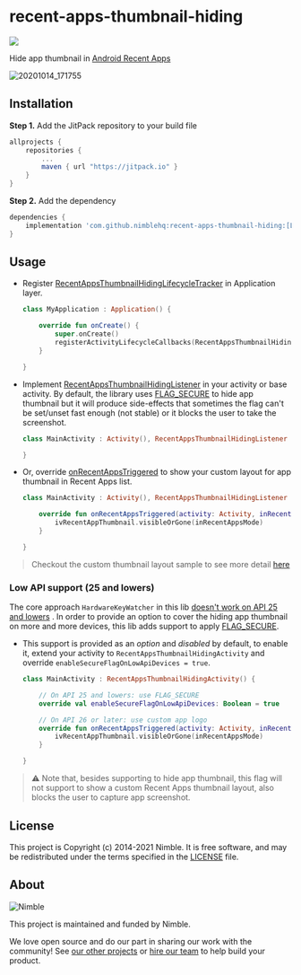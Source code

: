 # recent-apps-thumbnail-hiding

[![](https://jitpack.io/v/nimblehq/recent-apps-thumbnail-hiding.svg)](https://jitpack.io/#nimblehq/recent-apps-thumbnail-hiding)

Hide app thumbnail in [Android Recent Apps](https://developer.android.com/guide/components/activities/recents)

![20201014_171755](https://user-images.githubusercontent.com/16315358/95976377-9c20f200-0e41-11eb-99e3-bf1abf6406df.gif)

## Installation

**Step 1.** Add the JitPack repository to your build file

```groovy
allprojects {
    repositories {
        ...
        maven { url "https://jitpack.io" }
    }
}
```

**Step 2.** Add the dependency

```groovy
dependencies {
    implementation 'com.github.nimblehq:recent-apps-thumbnail-hiding:[LATEST_VERSION]'
}
```

## Usage

- Register [RecentAppsThumbnailHidingLifecycleTracker](https://github.com/nimblehq/recent-apps-thumbnail-hiding/blob/master/app/src/main/java/co/nimblehq/recentapps/thumbnailhiding/App.kt#L9)
  in Application layer.

    ```kotlin
    class MyApplication : Application() {

        override fun onCreate() {
            super.onCreate()
            registerActivityLifecycleCallbacks(RecentAppsThumbnailHidingLifecycleTracker())
        }

    }
    ```

- Implement [RecentAppsThumbnailHidingListener](https://github.com/nimblehq/recent-apps-thumbnail-hiding/blob/eaf27aea6ffbbacff65af23a05dd26fb698c5025/lib/src/main/java/co/nimblehq/recentapps/thumbnailhiding/RecentAppsThumbnailHidingListener.kt#L21-L30)
  in your activity or base activity. By default, the library
  uses [FLAG_SECURE](https://developer.android.com/reference/android/view/WindowManager.LayoutParams#FLAG_SECURE) to hide
  app thumbnail but it will produce side-effects that sometimes the flag can't be set/unset fast enough (not stable) or it
  blocks the user to take the screenshot.

    ```kotlin
    class MainActivity : Activity(), RecentAppsThumbnailHidingListener {

    }
    ```

- Or, override [onRecentAppsTriggered](https://github.com/nimblehq/recent-apps-thumbnail-hiding/blob/master/app/src/main/java/co/nimblehq/recentapps/thumbnailhiding/MainActivity.kt#L18-L23)
  to show your custom layout for app thumbnail in Recent Apps list.

    ```kotlin
    class MainActivity : Activity(), RecentAppsThumbnailHidingListener {

        override fun onRecentAppsTriggered(activity: Activity, inRecentAppsMode: Boolean) {
            ivRecentAppThumbnail.visibleOrGone(inRecentAppsMode)
        }

    }
    ```

> Checkout the custom thumbnail layout sample to see more detail [here](https://github.com/nimblehq/recent-apps-thumbnail-hiding/blob/master/app/src/main/res/layout/activity_main.xml#L26-L33)

### Low API support (25 and lowers)

The core approach `HardwareKeyWatcher` in this
lib [doesn't work on API 25 and lowers](https://docs.google.com/spreadsheets/d/1znmSllEYHuOhmla7EWFXYeWuv1EZQiVkB9Mibhcj52s/edit?usp=sharing)
. In order to provide an option to cover the hiding app thumbnail on more and more devices, this lib adds support to
apply [FLAG_SECURE](https://developer.android.com/reference/android/view/WindowManager.LayoutParams#FLAG_SECURE).

- This support is provided as an *option* and *disabled* by default, to enable it, extend your activity 
  to `RecentAppsThumbnailHidingActivity` and override `enableSecureFlagOnLowApiDevices = true`.

    ```kotlin
    class MainActivity : RecentAppsThumbnailHidingActivity() {

        // On API 25 and lowers: use FLAG_SECURE
        override val enableSecureFlagOnLowApiDevices: Boolean = true

        // On API 26 or later: use custom app logo
        override fun onRecentAppsTriggered(activity: Activity, inRecentAppsMode: Boolean) {
            ivRecentAppThumbnail.visibleOrGone(inRecentAppsMode)
        }

    }
    ```

> ⚠️ Note that, besides supporting to hide app thumbnail, this flag will not support to
show a custom Recent Apps thumbnail layout, also blocks the user to capture app screenshot.

## License

This project is Copyright (c) 2014-2021 Nimble. It is free software, and may be redistributed under the terms specified
in the [LICENSE] file.

[LICENSE]: /LICENSE

## About

![Nimble](https://assets.nimblehq.co/logo/dark/logo-dark-text-160.png)

This project is maintained and funded by Nimble.

We love open source and do our part in sharing our work with the community!
See [our other projects][community] or [hire our team][hire] to help build your product.

[community]: https://github.com/nimblehq
[hire]: https://nimblehq.co/

